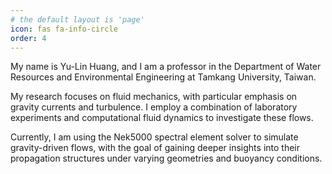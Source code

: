 ```yaml
---
# the default layout is 'page'
icon: fas fa-info-circle
order: 4
---
```


My name is Yu-Lin Huang, and I am a professor in the Department of Water Resources and Environmental Engineering at Tamkang University, Taiwan.

My research focuses on fluid mechanics, with particular emphasis on gravity currents and turbulence. I employ a combination of laboratory experiments and computational fluid dynamics to investigate these flows.

Currently, I am using the Nek5000 spectral element solver to simulate gravity-driven flows, with the goal of gaining deeper insights into their propagation structures under varying geometries and buoyancy conditions.
